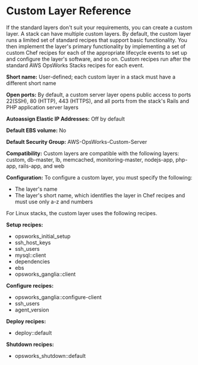 # Custom Layer Reference<a name="layers-other-custom"></a>

If the standard layers don't suit your requirements, you can create a custom layer\. A stack can have multiple custom layers\. By default, the custom layer runs a limited set of standard recipes that support basic functionality\. You then implement the layer's primary functionality by implementing a set of custom Chef recipes for each of the appropriate lifecycle events to set up and configure the layer's software, and so on\. Custom recipes run after the standard AWS OpsWorks Stacks recipes for each event\. 

**Short name:** User\-defined; each custom layer in a stack must have a different short name

**Open ports:** By default, a custom server layer opens public access to ports 22\(SSH\), 80 \(HTTP\), 443 \(HTTPS\), and all ports from the stack's Rails and PHP application server layers

**Autoassign Elastic IP Addresses:** Off by default

**Default EBS volume:** No

**Default Security Group:** AWS\-OpsWorks\-Custom\-Server

**Compatibility:** Custom layers are compatible with the following layers: custom, db\-master, lb, memcached, monitoring\-master, nodejs\-app, php\-app, rails\-app, and web

**Configuration:** To configure a custom layer, you must specify the following:
+ The layer's name
+ The layer's short name, which identifies the layer in Chef recipes and must use only a\-z and numbers

For Linux stacks, the custom layer uses the following recipes\.

**Setup recipes:**
+  opsworks\_initial\_setup
+ ssh\_host\_keys
+ ssh\_users
+ mysql::client
+ dependencies
+ ebs
+ opsworks\_ganglia::client

**Configure recipes:**
+ opsworks\_ganglia::configure\-client
+ ssh\_users
+ agent\_version 

**Deploy recipes:**
+ deploy::default

**Shutdown recipes:**
+ opsworks\_shutdown::default